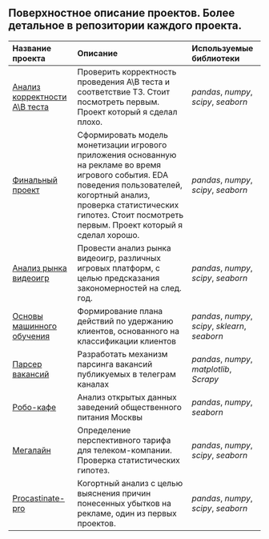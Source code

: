 ## Поверхностное описание проектов. Более детальное в репозитории каждого проекта.

| Название проекта | Описание | Используемые библиотеки | 
| :---------------------- | :---------------------- | :---------------------- |
| [Анализ корректности A\B теста](AB_test) | Проверить корректность проведения A\B теста и соответствие ТЗ. Стоит посмотреть первым. Проект который я сделал плохо.| *pandas*, *numpy*, *scipy*, *seaborn*|
| [Финальный проект](Final_project)| Сформировать модель монетизации игрового приложения основанную на рекламе во время игрового события. EDA поведения пользователей, когортный анализ, проверка статистических гипотез. Стоит посмотреть первым. Проект который я сделал хорошо.| *pandas*, *numpy*, *scipy*, *seaborn*|
| [Анализ рынка видеоигр](Games_analysis) | Провести анализ рынка видеоигр, различных игровых платформ, с целью предсказания закономерностей на след. год.| *pandas*, *numpy*, *scipy*, *seaborn*|
| [Основы машинного обучения](ML_basics) |Формирование плана действий по удержанию клиентов, основанного на классификации клиентов| *pandas*, *numpy*, *scipy*, *sklearn*, *seaborn*|
| [Парсер вакансий](Parsing_homework) |Разработать механизм парсинга вакансий публикуемых в телеграм каналах| *pandas*, *numpy*, *matplotlib*, *Scrapy*|
| [Робо-кафе](Preprocessing) |Анализ открытых данных заведений общественного питания Москвы| *pandas*, *numpy*, *seaborn*|
| [Мегалайн](Statistic_analysis) | Определение перспективного тарифа для телеком-компании. Проверка статистических гипотез.| *pandas*, *numpy*, *scipy*, *seaborn*|
| [Procastinate-pro](Cohort_analysis) | Когортный анализ с целью выяснения причин понесенных убытков на рекламе, один из первых проектов.| *pandas*, *numpy*, *scipy*, *seaborn*|
